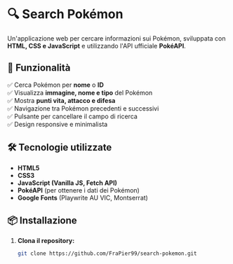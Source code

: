 # 🔍 Search Pokémon

Un'applicazione web per cercare informazioni sui Pokémon, sviluppata con **HTML, CSS e JavaScript** e utilizzando l'API ufficiale **PokéAPI**.

## 🚀 Funzionalità

✅ Cerca Pokémon per **nome** o **ID**  
✅ Visualizza **immagine, nome e tipo** del Pokémon  
✅ Mostra **punti vita, attacco e difesa**  
✅ Navigazione tra Pokémon precedenti e successivi  
✅ Pulsante per cancellare il campo di ricerca  
✅ Design responsive e minimalista  

## 🛠️ Tecnologie utilizzate

- **HTML5**  
- **CSS3**  
- **JavaScript (Vanilla JS, Fetch API)**  
- **PokéAPI** (per ottenere i dati dei Pokémon)  
- **Google Fonts** (Playwrite AU VIC, Montserrat)  

## 📦 Installazione

1. **Clona il repository:**
   ```bash
   git clone https://github.com/FraPier99/search-pokemon.git
